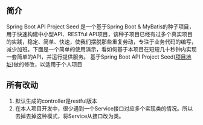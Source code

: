 ## 简介
Spring Boot API Project Seed 是一个基于Spring Boot & MyBatis的种子项目，用于快速构建中小型API、RESTful API项目，该种子项目已经有过多个真实项目的实践，稳定、简单、快速，使我们摆脱那些重复劳动，专注于业务代码的编写，减少加班。下面是一个简单的使用演示，看如何基于本项目在短短几十秒钟内实现一套简单的API，并运行提供服务。
基于Spring Boot API Project Seed([项目地址](https://github.com/lihengming/spring-boot-api-project-seed))做的修改，以适用于个人项目

## 所有改动
1. 默认生成的controller是restful版本
2. 在本人项目开发中，很少遇到一个Service接口对应多个实现类的情况。所以去掉去掉这种模式，将Service从接口改为类。
